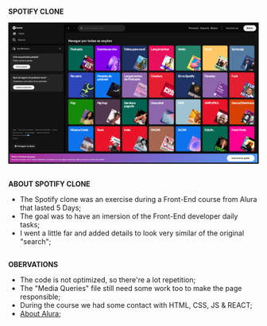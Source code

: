 **SPOTIFY CLONE**

![Spotify Clone Preview](RodrigoZandeOliveira_Alura_ImersaoFrontEnd_2024_01.png)

##

**ABOUT SPOTIFY CLONE**

- The Spotify clone was an exercise during a Front-End course from Alura that lasted 5 Days;
- The goal was to have an imersion of the Front-End developer daily tasks;
- I went a little far and added details to look very similar of the original "search";

##

**OBERVATIONS**

- The code is not optimized, so there're a lot repetition;
- The "Media Queries" file still need some work too to make the page responsible;
- During the course we had some contact with HTML, CSS, JS & REACT;
- [About Alura](https://www.alura.com.br);
